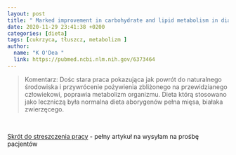 ```yaml
---
layout: post
title: " Marked improvement in carbohydrate and lipid metabolism in diabetic Australian aborigines after temporary reversion to traditional lifestyle "
date: 2020-11-29 23:41:38 +0200
categories: [dieta]
tags: [cukrzyca, tłuszcz, metabolizm ]
author:
  name: "K O'Dea "
  link: https://pubmed.ncbi.nlm.nih.gov/6373464
---
```

> Komentarz: Dośc stara praca pokazująca jak powrót do naturalnego środowiska i przywrócenie pożywienia zbliżonego na przewidzianego człowiekowi, poprawia metabolizm organizmu. Dieta którą stosowano jako leczniczą była normalna dieta aborygenów pełna mięsa, białaka zwierzęcego.

<br>

[Skrót do streszczenia pracy](https://pubmed.ncbi.nlm.nih.gov/6373464/) - pełny artykuł na wysyłam na prośbę pacjentów
